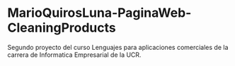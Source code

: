 # MarioQuirosLuna-PaginaWeb-CleaningProducts
Segundo proyecto del curso Lenguajes para aplicaciones comerciales de la carrera de Informatica Empresarial de la UCR.
